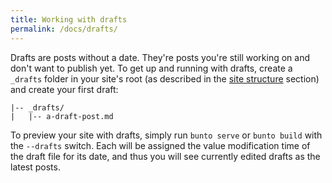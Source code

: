 ```yaml
---
title: Working with drafts
permalink: /docs/drafts/
---
```


Drafts are posts without a date. They're posts you're still working on and
don't want to publish yet. To get up and running with drafts, create a
`_drafts` folder in your site's root (as described in the [site structure](/docs/structure/) section) and create your
first draft:

```text
|-- _drafts/
|   |-- a-draft-post.md
```

To preview your site with drafts, simply run `bunto serve` or `bunto build`
with the `--drafts` switch. Each will be assigned the value modification time
of the draft file for its date, and thus you will see currently edited drafts
as the latest posts.
